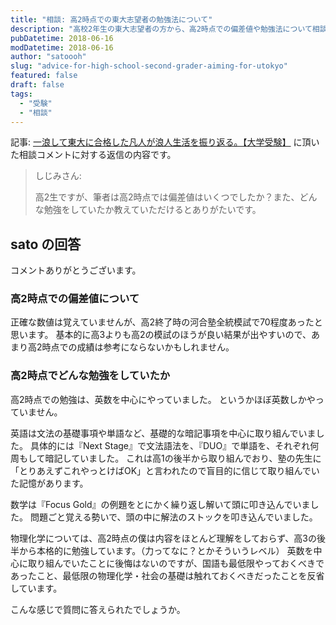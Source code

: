 ```yaml
---
title: "相談: 高2時点での東大志望者の勉強法について"
description: "高校2年生の東大志望者の方から、高2時点での偏差値や勉強法について相談をいただきました。"
pubDatetime: 2018-06-16
modDatetime: 2018-06-16
author: "satoooh"
slug: "advice-for-high-school-second-grader-aiming-for-utokyo"
featured: false
draft: false
tags:
  - "受験"
  - "相談"
---
```


記事: [一浪して東大に合格した凡人が浪人生活を振り返る。【大学受験】](/posts/journey-to-utokyo) に頂いた相談コメントに対する返信の内容です。

> しじみさん:
>
> 高2生ですが、筆者は高2時点では偏差値はいくつでしたか？また、どんな勉強をしていたか教えていただけるとありがたいです。

## sato の回答

コメントありがとうございます。

### 高2時点での偏差値について

正確な数値は覚えていませんが、高2終了時の河合塾全統模試で70程度あったと思います。
基本的に高3よりも高2の模試のほうが良い結果が出やすいので、あまり高2時点での成績は参考にならないかもしれません。

### 高2時点でどんな勉強をしていたか

高2時点での勉強は、英数を中心にやっていました。
というかほぼ英数しかやっていません。

英語は文法の基礎事項や単語など、基礎的な暗記事項を中心に取り組んでいました。
具体的には『Next Stage』で文法語法を、『DUO』で単語を、それぞれ何周もして暗記していました。
これは高1の後半から取り組んでおり、塾の先生に「とりあえずこれやっとけばOK」と言われたので盲目的に信じて取り組んでいた記憶があります。

数学は『Focus Gold』の例題をとにかく繰り返し解いて頭に叩き込んでいました。
問題ごと覚える勢いで、頭の中に解法のストックを叩き込んでいました。

物理化学については、高2時点の僕は内容をほとんど理解をしておらず、高3の後半から本格的に勉強しています。（力ってなに？とかそういうレベル）
英数を中心に取り組んでいたことに後悔はないのですが、国語も最低限やっておくべきであったこと、最低限の物理化学・社会の基礎は触れておくべきだったことを反省しています。

こんな感じで質問に答えられたでしょうか。
